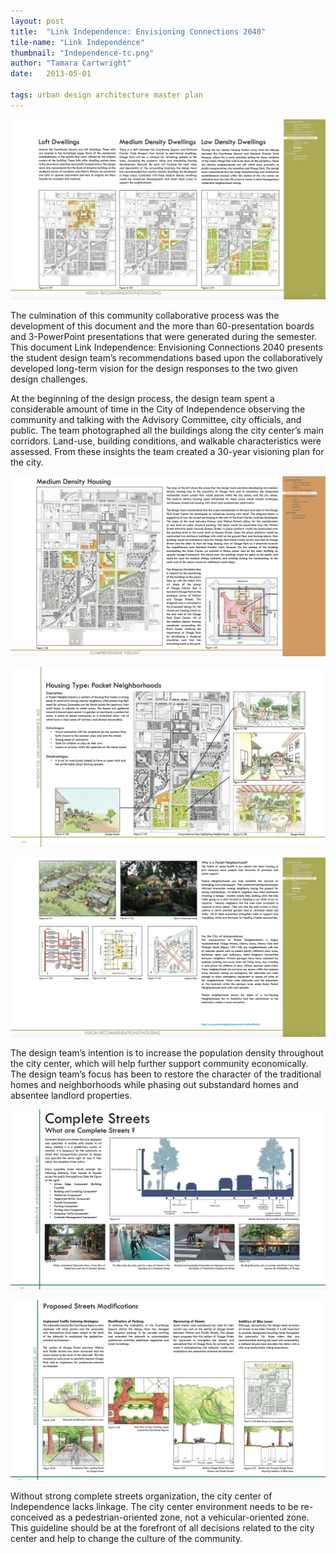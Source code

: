 ```yaml
---
layout: post
title:  "Link Independence: Envisioning Connections 2040"
tile-name: "Link Independence"
thumbnail: "Independence-tc.png"
author: "Tamara Cartwright"
date:   2013-05-01

tags: urban design architecture master plan
---
```


![Hero Image](/img/Independence-tc/hero.png)

The culmination of this community collaborative process was the development of this document and the more than 60-presentation boards and 3-PowerPoint presentations that were generated during the semester. This document Link Independence: Envisioning Connections 2040 presents the student design team’s recommendations based upon the collaboratively developed long-term vision for the design responses to the two given design challenges.

At the beginning of the design process, the design team spent a considerable amount of time in the City of Independence observing the community and talking with the Advisory Committee, city officials, and public. The team photographed all the buildings along the city center’s main corridors. Land-use, building conditions, and walkable characteristics were assessed. From these insights the team created a 30-year visioning plan for the city.


![Medium Density Housing](/img/Independence-tc/hero2.png)

![Pocket Neighborhoods](/img/Independence-tc/hero3.png)

![Pocket Neighborhoods](/img/Independence-tc/hero4.png)

The design team’s intention is to increase the population density throughout the city center, which will help further support community economically.
The design team’s focus has been to restore the character of the traditional homes and neighborhoods while phasing out substandard homes and absentee landlord properties. 

![Medium Density Housing](/img/Independence-tc/hero5.png)

![Pocket Neighborhoods](/img/Independence-tc/hero6.png)

Without strong complete streets organization, the city center of Independence lacks linkage. The city center environment needs to be re-conceived as a pedestrian-oriented zone, not a vehicular-oriented zone. This guideline should be at the forefront of all decisions related to the city center and help to change the culture of the community.

